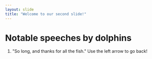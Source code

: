 ```yaml
---
layout: slide
title: "Welcome to our second slide!"
---
```

# Notable speeches by dolphins
1. "So long, and thanks for all the fish."
Use the left arrow to go back!
